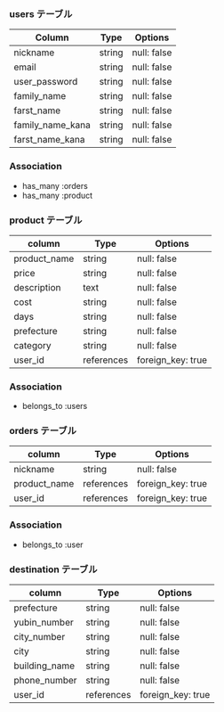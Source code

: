 ###   users テーブル

| Column                              | Type       | Options           |
|-------------------------------------|------------|-------------------|
| nickname                            | string     | null: false       |
| email                               | string     | null: false       |
| user_password                       | string     | null: false       |
| family_name                         | string     | null: false       |
| farst_name                          | string     | null: false       |
| family_name_kana                    | string     | null: false       |
| farst_name_kana                     | string     | null: false       |

### Association

* has_many :orders
* has_many :product

### product  テーブル


| column                              | Type       | Options           |
|-------------------------------------|------------|-------------------|
| product_name                        | string     | null: false       |
| price                               | string     | null: false       |
| description                         | text       | null: false       |
| cost                                | string     | null: false       |
| days                                | string     | null: false       |
| prefecture                          | string     | null: false       |
| category                            | string     | null: false       |
| user_id                             | references | foreign_key: true |

### Association

- belongs_to :users

###   orders テーブル

| column                              | Type       | Options           |
|-------------------------------------|------------|-------------------|
| nickname                            | string     | null: false       |
| product_name                        | references | foreign_key: true |
| user_id                             | references | foreign_key: true |

### Association

- belongs_to :user


###  destination  テーブル


| column                              | Type       | Options           |
|-------------------------------------|------------|-------------------|
| prefecture                          | string     | null: false       |
| yubin_number                        | string     | null: false       |
| city_number                         | string     | null: false       |
| city                                | string     | null: false       |
| building_name                       | string     | null: false       |
| phone_number                        | string     | null: false       |
| user_id                             | references | foreign_key: true |







